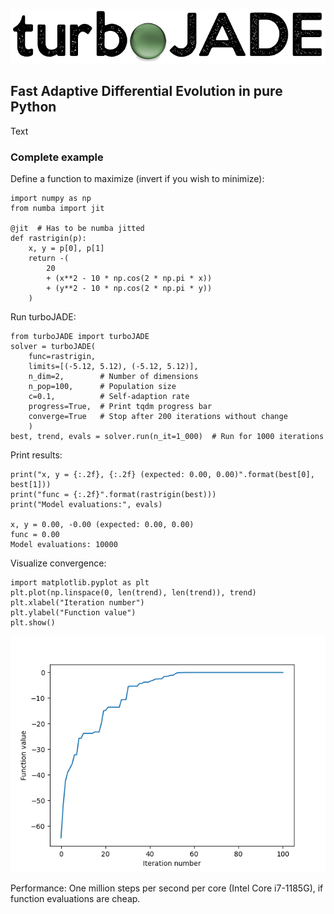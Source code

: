 ![Logo](https://github.com/hippke/turboJADE/blob/main/logo.png?raw=true)
## Fast Adaptive Differential Evolution in pure Python

Text

### Complete example

Define a function to maximize (invert if you wish to minimize):

```
import numpy as np
from numba import jit

@jit  # Has to be numba jitted
def rastrigin(p):
    x, y = p[0], p[1]
    return -(
        20
        + (x**2 - 10 * np.cos(2 * np.pi * x))
        + (y**2 - 10 * np.cos(2 * np.pi * y))
    )
```
Run turboJADE:
```
from turboJADE import turboJADE
solver = turboJADE(
    func=rastrigin,
    limits=[(-5.12, 5.12), (-5.12, 5.12)],
    n_dim=2,        # Number of dimensions
    n_pop=100,      # Population size
    c=0.1,          # Self-adaption rate
    progress=True,  # Print tqdm progress bar
    converge=True   # Stop after 200 iterations without change
    )
best, trend, evals = solver.run(n_it=1_000)  # Run for 1000 iterations
```
Print results:
```
print("x, y = {:.2f}, {:.2f} (expected: 0.00, 0.00)".format(best[0], best[1]))
print("func = {:.2f}".format(rastrigin(best)))
print("Model evaluations:", evals)

x, y = 0.00, -0.00 (expected: 0.00, 0.00)
func = 0.00
Model evaluations: 10000
```

Visualize convergence:
```
import matplotlib.pyplot as plt
plt.plot(np.linspace(0, len(trend), len(trend)), trend)
plt.xlabel("Iteration number")
plt.ylabel("Function value")
plt.show()
```
![convergence](https://github.com/hippke/turboJADE/blob/main/converge.png?raw=true)

Performance: One million steps per second per core (Intel Core i7-1185G), if function evaluations are cheap.
